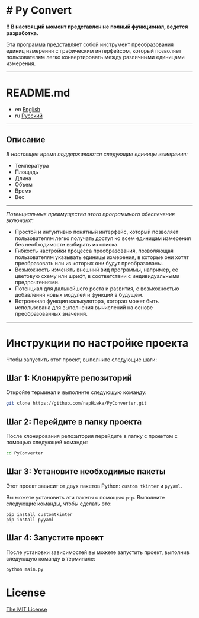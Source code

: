 # # Py Convert

**!! В настоящий момент представлен не полный функционал, ведется разработка.**

Эта программа представляет собой инструмент преобразования единиц измерения с графическим интерфейсом, который позволяет пользователям легко конвертировать между различными единицами измерения.

---

# README.md

- en [English](README.md)
- ru [Русский](readme/README_ru.md)

---

## Описание

_В настоящее время поддерживаются следующие единицы измерения:_

- Температура
- Площадь
- Длина
- Объем
- Время
- Вес

---

_Потенциальные преимущества этого программного обеспечения включают:_

- Простой и интуитивно понятный интерфейс, который позволяет пользователям легко получать доступ ко всем единицам измерения без необходимости выбирать из списка.
- Гибкость настройки процесса преобразования, позволяющая пользователям указывать единицы измерения, в которые они хотят преобразовать или из которых они будут преобразованы.
- Возможность изменять внешний вид программы, например, ее цветовую схему или шрифт, в соответствии с индивидуальными предпочтениями.
- Потенциал для дальнейшего роста и развития, с возможностью добавления новых модулей и функций в будущем.
- Встроенная функция калькулятора, которая может быть использована для выполнения вычислений на основе преобразованных значений.

---

# Инструкции по настройке проекта

Чтобы запустить этот проект, выполните следующие шаги:

## Шаг 1: Клонируйте репозиторий

Откройте терминал и выполните следующую команду:

```bash
git clone https://github.com/napHiwka/PyConverter.git
```

## Шаг 2: Перейдите в папку проекта

После клонирования репозитория перейдите в папку с проектом с помощью следующей команды:

```bash
cd PyConverter
```

## Шаг 3: Установите необходимые пакеты

Этот проект зависит от двух пакетов Python:
`custom tkinter` и `pyyaml`.

Вы можете установить эти пакеты с помощью `pip`.
Выполните следующие команды, чтобы сделать это:

```
pip install customtkinter
pip install pyyaml
```

## Шаг 4: Запустите проект

После установки зависимостей вы можете запустить проект, выполнив следующую команду в терминале:

```
python main.py
```

# License

[The MIT License](LICENSE)

